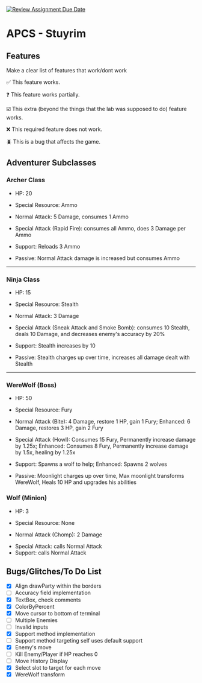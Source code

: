 [![Review Assignment Due Date](https://classroom.github.com/assets/deadline-readme-button-22041afd0340ce965d47ae6ef1cefeee28c7c493a6346c4f15d667ab976d596c.svg)](https://classroom.github.com/a/KprAwj1n)
# APCS - Stuyrim

## Features

Make a clear list of features that work/dont work

:white_check_mark: This feature works.

:question: This feature works partially.

:ballot_box_with_check: This extra (beyond the things that the lab was supposed to do) feature works.

:x: This required feature does not work.

:beetle: This is a bug that affects the game.


## Adventurer Subclasses

### Archer Class
- HP: 20
+ Special Resource: Ammo
* Normal Attack: 5 Damage, consumes 1 Ammo
- Special Attack (Rapid Fire): consumes all Ammo, does 3 Damage per Ammo
+ Support: Reloads 3 Ammo
* Passive: Normal Attack damage is increased but consumes Ammo

***
### Ninja Class
- HP: 15
+ Special Resource: Stealth
* Normal Attack: 3 Damage
- Special Attack (Sneak Attack and Smoke Bomb): consumes 10 Stealth, deals 10 Damage, and decreases enemy's accuracy by 20%
+ Support: Stealth increases by 10
* Passive: Stealth charges up over time, increases all damage dealt with Stealth

***

### WereWolf (Boss)
- HP: 50
+ Special Resource: Fury
* Normal Attack (Bite): 4 Damage, restore 1 HP, gain 1 Fury; Enhanced: 6 Damage, restores 3 HP, gain 2 Fury
- Special Attack (Howl): Consumes 15 Fury, Permanently increase damage by 1.25x; Enhanced: Consumes 8 Fury, Permanently increase damage by 1.5x, healing by 1.25x  
+ Support: Spawns a wolf to help; Enhanced: Spawns 2 wolves
* Passive: Moonlight charges up over time, Max moonlight transforms WereWolf, Heals 10 HP and upgrades his abilities

### Wolf (Minion)
- HP: 3
* Special Resource: None
+ Normal Attack (Chomp): 2 Damage
- Special Attack: calls Normal Attack
- Support: calls Normal Attack

## Bugs/Glitches/To Do List
- [x] Align drawParty within the borders
- [ ] Accuracy field implementation
- [x] TextBox, check comments
- [x] ColorByPercent
- [x] Move cursor to bottom of terminal
- [ ] Multiple Enemies
- [ ] Invalid inputs
- [x] Support method implementation
- [ ] Support method targeting self uses default support
- [x] Enemy's move
- [ ] Kill Enemy/Player if HP reaches 0
- [ ] Move History Display
- [x] Select slot to target for each move
- [x] WereWolf transform
